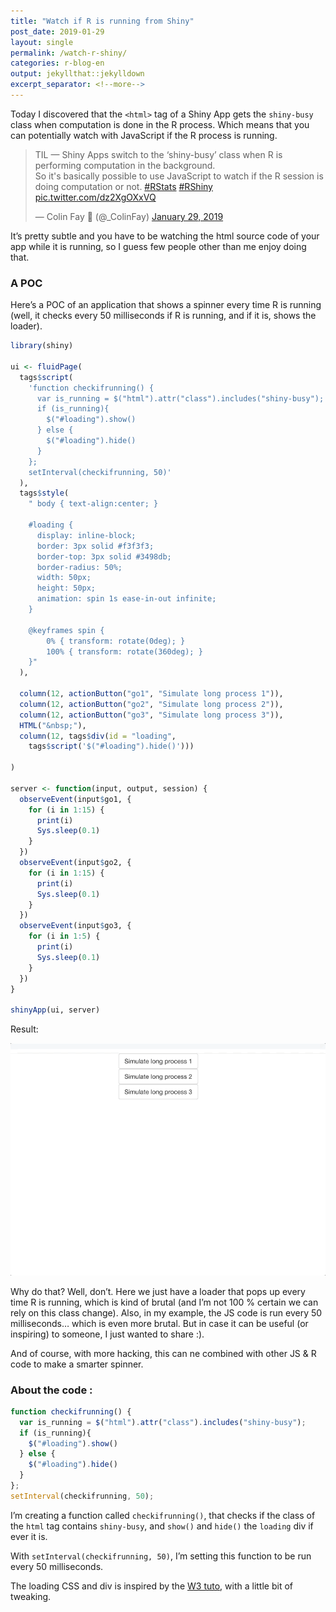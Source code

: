 ```yaml
---
title: "Watch if R is running from Shiny"
post_date: 2019-01-29
layout: single
permalink: /watch-r-shiny/
categories: r-blog-en
output: jekyllthat::jekylldown
excerpt_separator: <!--more-->
---
```


Today I discovered that the `<html>` tag of a Shiny App gets the
`shiny-busy` class when computation is done in the R process. Which
means that you can potentially watch with JavaScript if the R process is
running.

<blockquote class="twitter-tweet">

<p lang="en" dir="ltr">

TIL — Shiny Apps switch to the ‘shiny-busy’ class when R is performing
computation in the background. <br>So it's basically possible to use
JavaScript to watch if the R session is doing computation or not.
<a href="https://twitter.com/hashtag/RStats?src=hash&amp;ref_src=twsrc%5Etfw">\#RStats</a>
<a href="https://twitter.com/hashtag/RShiny?src=hash&amp;ref_src=twsrc%5Etfw">\#RShiny</a>
<a href="https://t.co/dz2XgOXxVQ">pic.twitter.com/dz2XgOXxVQ</a>

</p>

— Colin Fay 🤘 (@\_ColinFay)
<a href="https://twitter.com/_ColinFay/status/1090289885108469760?ref_src=twsrc%5Etfw">January
29,
2019</a>

</blockquote>

<script async src="https://platform.twitter.com/widgets.js" charset="utf-8"></script>

It’s pretty subtle and you have to be watching the html source code of
your app while it is running, so I guess few people other than me enjoy
doing that.

### A POC

Here’s a POC of an application that shows a spinner every time R is
running (well, it checks every 50 milliseconds if R is running, and if
it is, shows the loader).

``` r
library(shiny)

ui <- fluidPage(
  tags$script(
    'function checkifrunning() {
      var is_running = $("html").attr("class").includes("shiny-busy");
      if (is_running){
        $("#loading").show()
      } else {
        $("#loading").hide()
      }
    }; 
    setInterval(checkifrunning, 50)'
  ), 
  tags$style(
    " body { text-align:center; }

    #loading {
      display: inline-block;
      border: 3px solid #f3f3f3; 
      border-top: 3px solid #3498db; 
      border-radius: 50%;
      width: 50px;
      height: 50px;
      animation: spin 1s ease-in-out infinite;
    }

    @keyframes spin {
        0% { transform: rotate(0deg); }
        100% { transform: rotate(360deg); }
    }"
  ),
  
  column(12, actionButton("go1", "Simulate long process 1")),
  column(12, actionButton("go2", "Simulate long process 2")),
  column(12, actionButton("go3", "Simulate long process 3")),
  HTML("&nbsp;"),
  column(12, tags$div(id = "loading",
    tags$script('$("#loading").hide()')))
  
)

server <- function(input, output, session) {
  observeEvent(input$go1, {
    for (i in 1:15) {
      print(i)
      Sys.sleep(0.1)
    }
  })
  observeEvent(input$go2, {
    for (i in 1:15) {
      print(i)
      Sys.sleep(0.1)
    }
  })
  observeEvent(input$go3, {
    for (i in 1:5) {
      print(i)
      Sys.sleep(0.1)
    }
  })
}

shinyApp(ui, server)
```

Result:

![](../assets/img/shinyspin.gif)

Why do that? Well, don’t. Here we just have a loader that pops up every
time R is running, which is kind of brutal (and I’m not 100 % certain we
can rely on this class change). Also, in my example, the JS code is run
every 50 milliseconds… which is even more brutal. But in case it can be
useful (or inspiring) to someone, I just wanted to share :).

And of course, with more hacking, this can ne combined with other JS & R
code to make a smarter spinner.

### About the code :

``` javascript
function checkifrunning() {
  var is_running = $("html").attr("class").includes("shiny-busy");
  if (is_running){
    $("#loading").show()
  } else {
    $("#loading").hide()
  }
}; 
setInterval(checkifrunning, 50);
```

I’m creating a function called `checkifrunning()`, that checks if the
class of the `html` tag contains `shiny-busy`, and `show()` and `hide()`
the `loading` div if ever it is.

With `setInterval(checkifrunning, 50)`, I’m setting this function to be
run every 50 milliseconds.

The loading CSS and div is inspired by the [W3
tuto](https://www.w3schools.com/howto/howto_css_loader.asp), with a
little bit of tweaking.
